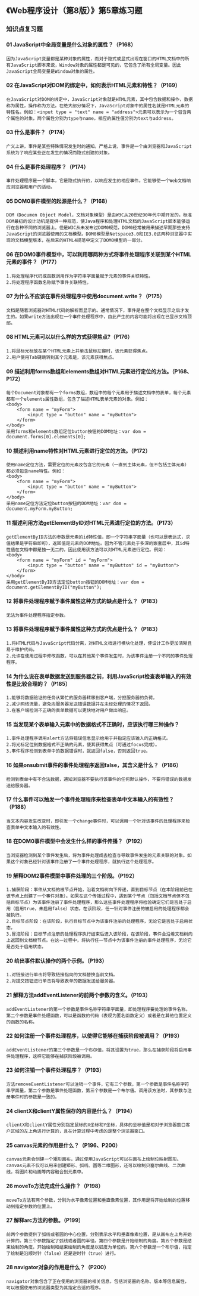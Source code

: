 ## 《Web程序设计（第8版）》第5章练习题

### 知识点复习题

#### 01 JavaScript中全局变量是什么对象的属性？（P168）

```
因为JavaScript变量都是某种对象的属性，而对于隐式或显式出现在窗口的HTML文档中的所有JavaScript脚本来说，Window对象的属性都是可见的，它包含了所有全局变量。因此JavaScript全局变量是Window对象的属性。
```

#### 02 在JavaScript对DOM的绑定中，如何表示HTML元素和特性？（P169）

```
在JavaScript对DOM的绑定中，JavaScript对象就是HTML元素，其中包含数据和操作，数据称为属性，操作称为方法。在绝大部分情况下，JavaScript对象中的属性名就是HTML元素的特性名。例如：<input type = "text" name = "address">元素可以表示为一个包含两个属性的对象，两个属性分别为type与name，相应的属性值分别为text与address。
```

#### 03 什么是事件？（P174）

```
广义上讲，事件是某些特殊情况发生时的通知。严格上说，事件是一个由浏览器和JavaScript系统为了响应某些正在发生的情况而隐式创建的对象。
```

#### 04 什么是事件处理程序？（P174）

```
事件处理程序是一个脚本，它是隐式执行的，以响应发生的相应事件。它能够使一个Web文档响应浏览器和用户的活动。
```

#### 05 DOM0事件模型的起源是什么？（P168）

```
DOM（Documen Object Model，文档对象模型）是由W3C从20世纪90年代中期开发的。标准DOM最初的设计动机是提供一种规范，使Java程序和处理HTML文档的JavaScript脚本能够运行在各种不同的浏览器上。但是W3C从未发布过DOM0规范，DOM0经常被用来描述早期那些支持JavaScript的浏览器使用的文档模型。DOM0模型是Netspace3.0和IE3.0这两种浏览器中实现的文档模型版本，在后来的HTML4规范中定义了DOM0模型的一部分。
```

#### 06 在DOM0事件模型中，可以利用哪两种方式将事件处理程序关联到某个HTML元素的事件？（P177）

```
1.将处理程序代码或函数调用作为字符串字面量赋予元素的事件关联特性。
2.将处理程序函数名称赋予事件关联特性。
```

#### 07 为什么不应该在事件处理程序中使用document.write？（P175）

```
文档是随着浏览器对HTML代码的解析而显示的。通常情况下，事件是在整个文档显示之后才发生的。如果write方法出现在一个事件处理程序中，由此产生的内容可能将出现在已显示文档顶部。
```

#### 08 HTML元素可以以什么样的方式获得焦点?（P176）

```
1.将鼠标光标放在某个HTML元素上并单击鼠标左键时，该元素获得焦点。
2.用户使用Tab键跳转到某个元素是，该元素获得焦点。
```

#### 09 描述利用forms数组和elements数组对HTML元素进行定位的方法。（P168、P172）

```
每个Document对象都有一个forms数组，数组中的每个元素用于描述文档中的表单，每个元素都有一个elements属性数组，包含了描述HTML表单元素的对象。例如：
<body>
    <form name = "myForm">
        <input type = "button" name = "myButton">
    </form>
</body>
采用forms和elements数组定位button按钮的DOM地址：var dom = document.forms[0].elements[0];
```

#### 10 描述利用name特性对HTML元素进行定位的方法。（P172）

```
使用name定位方法，需要定位的元素及包含它的元素（一直到主体元素，但不包括主体元素）都必须包含name特性。例如：
<body>
    <form name = "myForm">
        <input type = "button" name = "myButton">
    </form>
</body>
采用name定位方法定位button按钮的DOM地址：var dom = document.myForm.myButton;
```

#### 11 描述利用方法getElementByID对HTML元素进行定位的方法。（P173）

```
getElementByID方法的参数是元素的id特性值，即一个字符串字面量（也可以是表达式，求值结果是字符串即可），返回值是元素的DOM地址。因为不管元素处于多深的嵌套层中，其id特性值在文档中都是独一无二的，因此使用该方法可以对HTML元素进行定位。例如：
<body>
    <form name = "myForm" id = "myForm">
        <input type = "button" name = "myButton" id = "myButton">
    </form>
</body>
采用getElementByID方法定位button按钮的DOM地址：var dom = document.getElementByID("myButton");
```

#### 12 将事件处理程序赋予事件属性这种方式的缺点是什么？（P183）

```
无法为事件处理程序指定参数。
```

#### 13 将事件处理程序赋予事件属性这种方式的优点是什么？（P183）

```
1.将HTML代码与JavaScript代码分离，对HTML文档进行模块化处理，使设计工作更加清晰且易于维护代码。
2.允许在使用过程中修改函数，可以在其他某个事件发生时，为该事件注册一个不同的事件处理程序。
```

#### 14 为什么说在表单数据发送到服务器之前，利用JavaScript检查表单输入的有效性是比较合理的？（P185）

```
1.能够将数据验证的任务从繁忙的服务器转移到客户端，分担服务器的负荷。
2.减少网络流量，避免向服务器发送错误数据并在未经处理的情况下返回。
3.在客户端检测不正确的表单数据可以更快地对用户做出响应。
```

#### 15 当发现某个表单输入元素中的数据格式不正确时，应该执行哪三种操作？

```
1.事件处理程序调用alert方法将错误信息显示给用于并指定应该输入的正确格式。
2.将光标定位到数据格式不正确的元素，使其获得焦点（可通过focus完成）。
3.事件程序检测到表单中的数据错误时，就返回false，否则返回true。
```

#### 16 如果onsubmit事件的事件处理程序返回false，其含义是什么？（P186）

```
检测到表单中有不合法数据，通知浏览器不要执行该事件的任何默认操作，不要将错误的数据发送给服务器。
```

#### 17 什么事件可以触发一个事件处理程序来检查表单中文本输入的有效性？（P188）

```
当文本内容发生改变时，即引发一个change事件时，可以调用一个针对该事件的处理程序来检查表单中文本输入的有效性。
```

#### 18 在DOM0事件模型中会发生什么样的事件传播？（P192）

```
当浏览器检测到某个事件发生后，将为事件处理成去检查与导致事件发生的元素关联的对象。如果这个对象已经针对该事件注册了一个事件处理程序，就执行这个处理程序。
```

#### 19 解释DOM2事件模型中事件处理的三个阶段。（P192）

```
1.捕获阶段：事件从文档的根节点开始，沿着文档树向下传递，直到目标节点（在本阶段前已在该节点上创建了一个事件对象）。如果在这个传播过程中，遇到某个节点（包括文档节点但不包括目标节点）为该事件注册了事件处理程序，那么这些事件处理程序将检验确定它们是否处于启用（启用true，未启用false）状态。在该阶段，任一针对事件注册的被启用的处理程序都会被执行。
2.目标节点阶段：在该阶段，执行目标节点中为该事件注册的处理程序，无论它是否处于启用状态。
3.冒泡阶段：目标节点注册的处理程序执行结束后进入该阶段，在该阶段，事件会沿着文档树向上返回到文档根节点。在这一过程中，将执行任一节点中为该事件注册的事件处理程序，无论它是否处于启用状态。
```

#### 20 给出事件默认操作的两个示例。（P193）

```
1.对链接进行单击将导致链接指向的文档替换当前文档。
2.对提交按钮进行单击将导致表单的数据发送给服务器。
```

#### 21 解释方法addEventListener的前两个参数的含义。（P193）

```
addEventListener的第一个参数是事件名称字符串字面量，即处理程序要处理的事件名称。第二个参数是事件处理函数，可以是函数的代码（表现为匿名函数定义）或者是在其他位置定义的函数的名称。
```

#### 22 如何注册一个事件处理程序，以使得它能够在捕获阶段被调用？（P193）

```
addEventListener的第三个参数是一个布尔值，将其设置为true，那么在捕获阶段将启用事件处理程序，这样它能够在捕获阶段被调用。
```

#### 23 如何注销一个事件处理程序？（P193）

```
方法removeEventListener可以注销一个事件，它有三个参数，第一个参数是事件名称字符串字面量，第二个参数是事件处理函数，第三个参数是一个布尔值。调用该方法时，其参数与注册事件时的参数是一致的。
```

#### 24 clientX和clientY属性保存的内容是什么？（P194）

```
clientX和clientY属性分别指定鼠标的X坐标和Y坐标，具体的坐标值是相对于浏览器窗口客户区域的左上角进行计算的，且在计算过程中考虑的是整个浏览器窗口。
```

#### 25 canvas元素的作用是什么？（P196、P200）

```
canvas元素会创建一个矩形画布，通过使用JavaScript可以在画布上绘制位映射图形。canvas元素不仅可以用来创建矩形、弧线、圆等二维图形，还可以绘制贝塞尔曲线、二次曲线，将图片和动画等内容融合到元素中。
```

#### 26 moveTo方法完成什么操作？（P198）

```
moveTo方法有两个参数，分别为水平像素位置和垂直像素位置，其作用是将开始绘制的位置移动到指定参数的位置上。
```

#### 27 解释arc方法的参数。（P199）

```
前两个参数提供了弧线或者圆的中心位置，分别表示水平和垂直像素位置，是从画布左上角开始计算的。第三个参数指定了弧线或者圆的半径。第四个参数是开始绘制的角度。第五个参数是结束绘制的角度。开始绘制和结束绘制的角度是以弧度为单位的。第六个参数是一个布尔值，指定了绘制是沿顺时针（false）还是逆时针（true）进行。
```

#### 28 navigator对象的作用是什么？（P200）

```
navigator对象包含了正在使用的浏览器的相关信息，包括浏览器的名称、版本等信息属性，可以根据使用的浏览器类型为其指定合适的程序。
```